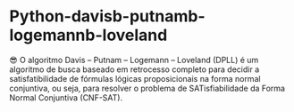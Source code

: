 # Python-davisb-putnamb-logemannb-loveland
:sunglasses: O algoritmo Davis – Putnam – Logemann – Loveland (DPLL) é um algoritmo de busca baseado em retrocesso completo para decidir a satisfatibilidade de fórmulas lógicas proposicionais na forma normal conjuntiva, ou seja, para resolver o problema de SATisfiabilidade da Forma Normal Conjuntiva (CNF-SAT).
